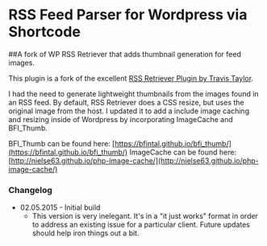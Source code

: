 # RSS Feed Parser for Wordpress via Shortcode
##A fork of WP RSS Retriever that adds thumbnail generation for feed images.

This plugin is a fork of the excellent [RSS Retriever Plugin by Travis Taylor](https://github.com/tjtaylo/WP-RSS-Retriever).

I had the need to generate lightweight thumbnails from the images found in an RSS feed.  By default, RSS Retriever does a CSS resize, but uses the original image from the host. I updated it to add a include image caching and resizing inside of Wordpress by incorporating ImageCache and BFI_Thumb.

BFI_Thumb can be found here: [https://bfintal.github.io/bfi_thumb/](https://bfintal.github.io/bfi_thumb/)
ImageCache can be found here: [http://nielse63.github.io/php-image-cache/](http://nielse63.github.io/php-image-cache/)

### Changelog

* 02.05.2015 - Initial build
    * This version is very inelegant. It's in a "it just works" format in order to address an existing issue for a particular client. Future updates should help iron things out a bit.
